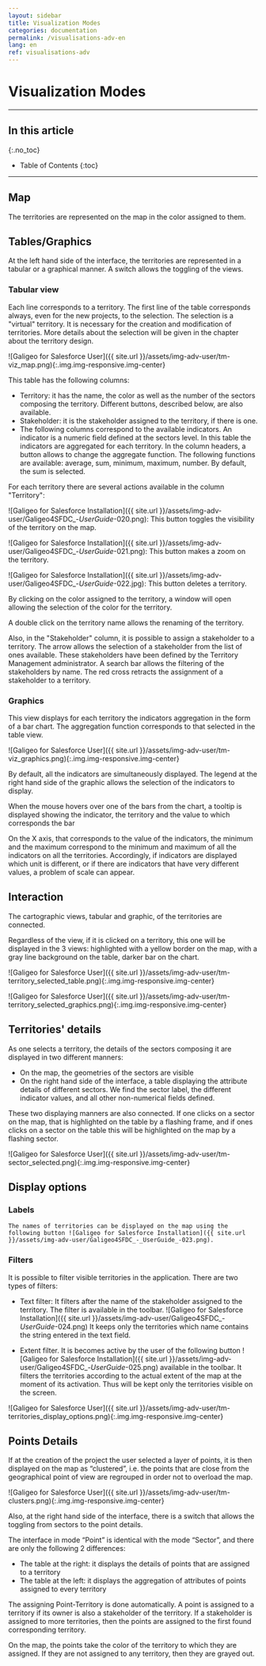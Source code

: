 ```yaml
---
layout: sidebar
title: Visualization Modes
categories: documentation
permalink: /visualisations-adv-en
lang: en
ref: visualisations-adv
---
```


# Visualization Modes

---

## In this article
{:.no_toc}

* Table of Contents
{:toc}

---

## Map

The territories are represented on the map in the color assigned to them.

## Tables/Graphics

At the left hand side of the interface, the territories are represented in a tabular or a graphical manner. A switch allows the toggling of the views.

### Tabular view

Each line corresponds to a territory. The first line of the table corresponds always, even for the new projects, to the selection. The selection is a "virtual" territory. It is necessary for the creation and modification of territories. More details about the selection will be given in the chapter about the territory design.

![Galigeo for Salesforce User]({{ site.url }}/assets/img-adv-user/tm-viz_map.png){:.img.img-responsive.img-center}

This table has the following columns:

- Territory: it has the name, the color as well as the number of the sectors composing the territory. Different buttons, described below, are also available.
- Stakeholder: it is the stakeholder assigned to the territory, if there is one.
- The following columns correspond to the available indicators. An indicator is a numeric field defined at the sectors level. In this table the indicators are aggregated for each territory. In the column headers, a button allows to change the aggregate function. The following functions are available: average, sum, minimum, maximum, number. By default, the sum is selected.

For each territory there are several actions available in the column "Territory":

![Galigeo for Salesforce Installation]({{ site.url }}/assets/img-adv-user/Galigeo4SFDC_-_UserGuide_-020.png): This button toggles the visibility of the territory on the map.

![Galigeo for Salesforce Installation]({{ site.url }}/assets/img-adv-user/Galigeo4SFDC_-_UserGuide_-021.png): This button makes a zoom on the territory.

![Galigeo for Salesforce Installation]({{ site.url }}/assets/img-adv-user/Galigeo4SFDC_-_UserGuide_-022.jpg): This button deletes a territory.

By clicking on the color assigned to the territory, a window will open allowing the selection of the color for the territory.

A double click on the territory name allows the renaming of the territory.

Also, in the "Stakeholder" column, it is possible to assign a stakeholder to a territory. The arrow allows the selection of a stakeholder from the list of ones available. These stakeholders have been defined by the Territory Management administrator. A search bar allows the filtering of the stakeholders by name. The red cross retracts the assignment of a stakeholder to a territory.

### Graphics

This view displays for each territory the indicators aggregation in the form of a bar chart. The aggregation function corresponds to that selected in the table view.

![Galigeo for Salesforce User]({{ site.url }}/assets/img-adv-user/tm-viz_graphics.png){:.img.img-responsive.img-center}

By default, all the indicators are simultaneously displayed. The legend at the right hand side of the graphic allows the selection of the indicators to display.

When the mouse hovers over one of the bars from the chart, a tooltip is displayed showing the indicator, the territory and the value to which corresponds the bar

On the X axis, that corresponds to the value of the indicators, the minimum and the maximum correspond to the minimum and maximum of all the indicators on all the territories. Accordingly, if indicators are displayed which unit is different, or if there are indicators that have very different values, a problem of scale can appear.

## Interaction

The cartographic views, tabular and graphic, of the territories are connected. 

Regardless of the view, if it is clicked on a territory, this one will be displayed in the 3 views: highlighted with a yellow border on the map, with a gray line background on the table, darker bar on the chart.

![Galigeo for Salesforce User]({{ site.url }}/assets/img-adv-user/tm-territory_selected_table.png){:.img.img-responsive.img-center}

![Galigeo for Salesforce User]({{ site.url }}/assets/img-adv-user/tm-territory_selected_graphics.png){:.img.img-responsive.img-center}

## Territories' details

As one selects a territory, the details of the sectors composing it are displayed in two different manners:

- On the map, the geometries of the sectors are visible
- On the right hand side of the interface, a table displaying the attribute details of different sectors. We find the sector label, the different indicator values, and all other non-numerical fields defined.

These two displaying manners are also connected. If one clicks on a sector on the map, that is highlighted on the table by a flashing frame, and if ones clicks on a sector on the table this will be highlighted on the map by a flashing sector.

![Galigeo for Salesforce User]({{ site.url }}/assets/img-adv-user/tm-sector_selected.png){:.img.img-responsive.img-center}

## Display options

### Labels

	The names of territories can be displayed on the map using the following button ![Galigeo for Salesforce Installation]({{ site.url }}/assets/img-adv-user/Galigeo4SFDC_-_UserGuide_-023.png).

### Filters

It is possible to filter visible territories in the application. There are two types of filters:

- Text filter: It filters after the name of the stakeholder assigned to the territory. The filter is available in the toolbar. ![Galigeo for Salesforce Installation]({{ site.url }}/assets/img-adv-user/Galigeo4SFDC_-_UserGuide_-024.png) It keeps only the territories which name contains the string entered in the text field.

- Extent filter. It is becomes active by the user of the following button ![Galigeo for Salesforce Installation]({{ site.url }}/assets/img-adv-user/Galigeo4SFDC_-_UserGuide_-025.png) available in the toolbar. It filters the territories according to the actual extent of the map at the moment of its activation. Thus will be kept only the territories visible on the screen.

![Galigeo for Salesforce User]({{ site.url }}/assets/img-adv-user/tm-territories_display_options.png){:.img.img-responsive.img-center}

## Points Details

If at the creation of the project the user selected a layer of points, it is then displayed on the map as “clustered”, i.e. the points that are close from the geographical point of view are regrouped in order not to overload the map.

![Galigeo for Salesforce User]({{ site.url }}/assets/img-adv-user/tm-clusters.png){:.img.img-responsive.img-center}

Also, at the right hand side of the interface, there is a switch that allows the toggling from sectors to the point details.

The interface in mode “Point” is identical with the mode “Sector”, and there are only the following 2 differences:

- The table at the right: it displays the details of points that are assigned to a territory
- The table at the left: it displays the aggregation of attributes of points assigned to every territory

The assigning Point-Territory is done automatically. A point is assigned to a territory if its owner is also a stakeholder of the territory. If a stakeholder is assigned to more territories, then the points are assigned to the first found corresponding territory.

On the map, the points take the color of the territory to which they are assigned. If they are not assigned to any territory, then they are grayed out.